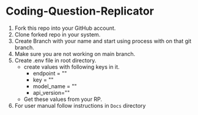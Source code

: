 # Coding-Question-Replicator

1. Fork this repo into your GitHub account.
2. Clone forked repo in your system.
3. Create Branch with your name and start using process with on that git branch.
4. Make sure you are not working on main branch.
5. Create .env file in root directory.
   - create values with following keys in it.
      - endpoint = ""
      - key = "" 
      - model_name = ""
      - api_version=""
   - Get these values from your RP.
6. For user manual follow instructions in `Docs` directory
